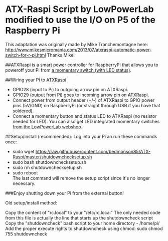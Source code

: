 # ATX-Raspi Script by LowPowerLab modified to use the I/O on P5 of the Raspberry Pi
This adaptation was originally made by Mike Tranchemontagne here: http://www.mikesmicromania.com/2013/07/atxraspi-automatic-power-switch-for-r-pi.html
Thanks Mike!

##ATXRaspi is a smart power controller for RaspberryPi that allows you to poweroff your Pi from [a momentary switch (with LED status)](https://lowpowerlab.com/shop/LEDSwitch).

##Wiring your Pi to [ATXRaspi](http://www.lowpowerlab.com/atxraspi)
- GPIO28 (input to Pi) to outgoing arrow pin on ATXRaspi.
- GPIO29 (output from Pi) goes to incoming arrow pin on ATXRaspi.
- Connect power from output header (+/-) of ATXRaspi to GPIO power pins (5V/GND) on RaspberryPi (or straight through USB if you have that soldered).
- Connect a momentary button and status LED to ATXRaspi (no resistor needed for LED). You can also get LED integrated momentary switches [from the LowPowerLab webshop](https://lowpowerlab.com/shop/LEDSwitch).

##Setup/install (recommended):
Log into your Pi an run these commands once:
- sudo wget https://raw.githubusercontent.com/bedmonson85/ATX-Raspi/master/shutdownchecksetup.sh
- sudo bash shutdownchecksetup.sh
- sudo rm shutdownchecksetup.sh
- sudo reboot
<br/>The last command will remove the setup script since it's no longer necessary.

###Enjoy shutting down your Pi from the external button!

Old setup/install method:

Copy the content of "rc.local" to your "/etc/rc.local" The only needed code from this file is actually the line that starts up the shutdowncheck script Copy the "shutdowncheck" bash script to your home directory - /home/pi/ Add the proper execute rights to shutdowncheck using chmod: sudo chmod 755 shutdowncheck
